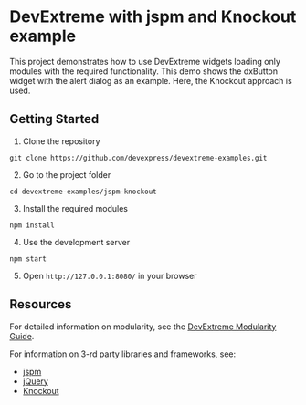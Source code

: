 # DevExtreme with jspm and Knockout example

This project demonstrates how to use DevExtreme widgets loading only modules with the required functionality. This demo shows the dxButton widget with the alert dialog as an example. Here, the Knockout approach is used.

## Getting Started

1. Clone the repository
 ``` text
 git clone https://github.com/devexpress/devextreme-examples.git
 ```

2. Go to the project folder
 ``` text
 cd devextreme-examples/jspm-knockout
 ```

3. Install the required modules
 ``` text
 npm install
 ```

4. Use the development server
 ``` text
 npm start
 ```

5. Open `http://127.0.0.1:8080/` in your browser

## Resources

For detailed information on modularity, see the [DevExtreme Modularity Guide](http://js.devexpress.com/Documentation/Guide/Common/Modularity?version=16_1&approach=Knockout).

For information on 3-rd party libraries and frameworks, see:

- [jspm](http://jspm.io/)
- [jQuery](http://jquery.com/)
- [Knockout](http://knockoutjs.com/)
